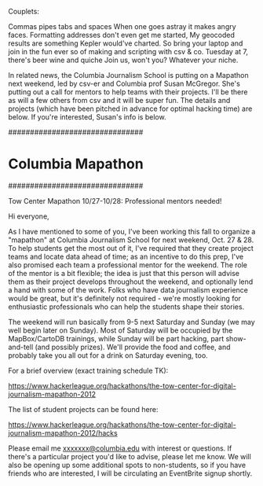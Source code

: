 Couplets:

Commas pipes tabs and spaces
When one goes astray it makes angry faces.
Formatting addresses don't even get me started,
My geocoded results are something Kepler would've charted.
So bring your laptop and join in the fun ever so
of making and scripting with csv & co.
Tuesday at 7, there's beer wine and quiche
Join us, won't you? Whatever your niche.



In related news, the Columbia Journalism School is putting on a Mapathon next weekend, led by csv-er and Columbia prof Susan McGregor. She's putting out a call for mentors to help teams with their projects. I'll be there as will a few others from csv and it will be super fun. The details and projects (which have been pitched in advance for optimal hacking time) are below. If you're interested, Susan's info is below.

###############################
#      Columbia Mapathon      #
###############################

Tow Center Mapathon 10/27-10/28: Professional mentors needed!

Hi everyone,

As I have mentioned to some of you, I've been working this fall to organize a "mapathon" at Columbia Journalism School for next weekend, Oct. 27 & 28.  To help students get the most out of it, I've required that they create project teams and locate data ahead of time; as an incentive to do this prep, I've also promised each team a professional mentor for the weekend. The role of the mentor is a bit flexible; the idea is just that this person will advise them as their project develops throughout the weekend, and optionally lend a hand with some of the work. Folks who have data journalism experience would be great, but it's definitely not required - we're mostly looking for enthusiastic professionals who can help the students shape their stories.

The weekend will run basically from 9-5 next Saturday and Sunday (we may well begin later on Sunday). Most of Saturday will be occupied by the MapBox/CartoDB trainings, while Sunday will be part hacking, part show-and-tell (and possibly prizes). We'll provide the food and coffee, and probably take you all out for a drink on Saturday evening, too.

For a brief overview (exact training schedule TK):

https://www.hackerleague.org/hackathons/the-tow-center-for-digital-journalism-mapathon-2012

The list of student projects can be found here:

https://www.hackerleague.org/hackathons/the-tow-center-for-digital-journalism-mapathon-2012/hacks

Please email me xxxxxxx@columbia.edu with interest or questions. If there's a particular project you'd like to advise, please let me know. We will also be opening up some additional spots to non-students, so if you have friends who are interested, I will be circulating an EventBrite signup shortly.
